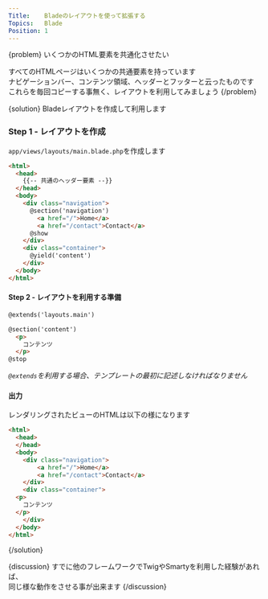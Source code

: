 ```yaml
---
Title:    Bladeのレイアウトを使って拡張する
Topics:   Blade
Position: 1
---
```


{problem}
いくつかのHTML要素を共通化させたい

すべてのHTMLページはいくつかの共通要素を持っています  
ナビゲーションバー、コンテンツ領域、ヘッダーとフッターと云ったものです  
これらを毎回コピーする事無く、レイアウトを利用してみましょう
{/problem}

{solution}
Bladeレイアウトを作成して利用します

### Step 1 - レイアウトを作成

`app/views/layouts/main.blade.php`を作成します

```html
<html>
  <head>
    {{-- 共通のヘッダー要素 --}}
  </head>
  <body>
    <div class="navigation">
      @section('navigation')
        <a href="/">Home</a>
        <a href="/contact">Contact</a>
      @show
    </div>
    <div class="container">
      @yield('content')
    </div>
  </body>
</html>
```

#### Step 2 - レイアウトを利用する準備

```html
@extends('layouts.main')

@section('content')
  <p>
    コンテンツ
  </p>
@stop
```

_`@extends`を利用する場合、テンプレートの最初に記述しなければなりません_

#### 出力

レンダリングされたビューのHTMLは以下の様になります

```html
<html>
  <head>
  </head>
  <body>
    <div class="navigation">
        <a href="/">Home</a>
        <a href="/contact">Contact</a>
    </div>
    <div class="container">
  <p>
    コンテンツ
  </p>
    </div>
  </body>
</html>
```
{/solution}

{discussion}
すでに他のフレームワークでTwigやSmartyを利用した経験があれば、  
同じ様な動作をさせる事が出来ます
{/discussion}
